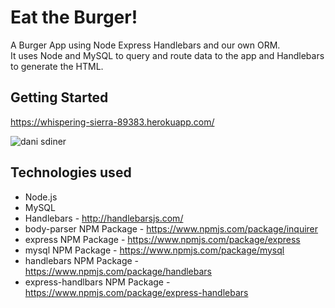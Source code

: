 # Eat the Burger!

A Burger App using Node Express Handlebars and our own ORM.  
It uses Node and MySQL to query and route data to the app and Handlebars to generate the HTML.

## Getting Started
https://whispering-sierra-89383.herokuapp.com/

![dani sdiner](https://user-images.githubusercontent.com/38441292/44417754-07115f80-a53c-11e8-894b-7ade8bfa3524.JPG)

## Technologies used
- Node.js
- MySQL
- Handlebars - http://handlebarsjs.com/
- body-parser NPM Package - https://www.npmjs.com/package/inquirer
- express NPM Package - https://www.npmjs.com/package/express
- mysql NPM Package - https://www.npmjs.com/package/mysql
- handlebars NPM Package - https://www.npmjs.com/package/handlebars
- express-handlbars NPM Package - https://www.npmjs.com/package/express-handlebars
